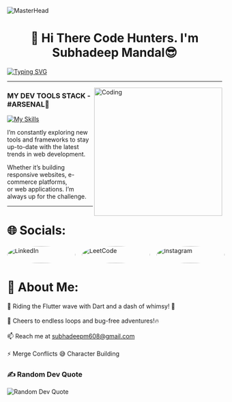 ![MasterHead](https://user-images.githubusercontent.com/90236635/232446433-d5540fa2-fe28-4bb8-b929-cdb51fe61336.gif)
<h1 align="center">👋 Hi There Code Hunters. I'm Subhadeep Mandal😎 </h1>

[![Typing SVG](https://readme-typing-svg.demolab.com?font=Poppins&size=22&pause=1500&color=00FFC1&background=FF000004&multiline=true&width=1000&height=60&lines=%F0%9F%9A%80Welcome+To+My+Profile.+Here%2C+You'll+Find+A+Blend+of+My+Passions%2C+Experiences%2C+and+Insights.;I'm+Very+Excited+To+Share+My+Ideas.+Feel+Free+To+Explore+And+Dive+Into+The+Depth+of+Coding%F0%9F%94%A5)](https://git.io/typing-svg)
<hr style="border: 0px solid #000;">

<img align="right" alt="Coding" width="300" src="https://camo.githubusercontent.com/15857bd385b12298e036391e6b9644e481eb0903f46311126cb5f571df2b3686/68747470733a2f2f77686f736172676879612e6e65746c6966792e6170702f636f6e74656e742f67697068792e676966">

<h3>MY DEV TOOLS STACK - #ARSENAL🔧</h3>

[![My Skills](https://skillicons.dev/icons?i=c,cpp,python,html,css,javascript,react,django,anaconda,tensorflow,vscode,git,nodejs,ps&perline=7)](https://skillicons.dev)

<p>
  I’m constantly exploring new tools and frameworks to stay<br>
  up-to-date with the latest trends in web development.<br>
  
  Whether it’s building responsive websites, e-commerce platforms,<br>
  or web applications. I’m always up for the challenge.
</p>
<hr style="border: 0px solid #000;">

# 🌐 Socials:
<!-- Social Links -->
<div style="display: flex; gap: 15px; align-items: center;">
  <a href="https://www.linkedin.com/in/subhadeep-mandal-a0a7b7315/" target="_blank">
    <img src="https://img.shields.io/badge/LinkedIn-%230077B5.svg?logo=linkedin&logoColor=white" alt="LinkedIn" style="width: 160px; height: 40px; border-radius: 50%;">
  </a>
  <a href="https://leetcode.com/u/SUBHADEEP_MANDAL/" target="_blank">
    <img src="https://cdn.icon-icons.com/icons2/2530/PNG/512/leetcode_button_icon_151892.png" alt="LeetCode" style="width: 160px; height: 40px; border-radius: 50%;">
  </a>
  <a href="https://www.instagram.com/ig_subho_xd/" target="_blank">
    <img src="https://img.shields.io/badge/Instagram-%23E4405F.svg?logo=Instagram&logoColor=white" alt="Instagram" style="width: 160px; height: 40px; border-radius: 50%;">
  </a>
</div>

<!--![](https://github-readme-stats.vercel.app/api/top-langs/?username=adityaprashar01&theme=radical&hide_border=false&include_all_commits=true&count_private=true&layout=compact)
-->

# 💫 About Me:
🌈 Riding the Flutter wave with Dart and a dash of whimsy! 🎨<br><br>🚀 Cheers to endless loops and bug-free adventures!🔥<br><br>📫 Reach me at subhadeepm608@gmail.com<br><br>⚡ Merge Conflicts 😅 Character Building


### ✍️ Random Dev Quote
<img align="centre" src="https://quotes-github-readme.vercel.app/api?type=horizontal&theme=highcontrast" alt="Random Dev Quote" style="width: auto;"/>


